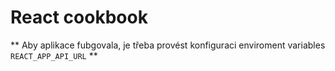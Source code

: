 # React cookbook

** Aby aplikace fubgovala, je třeba provést konfiguraci enviroment variables `REACT_APP_API_URL` **
